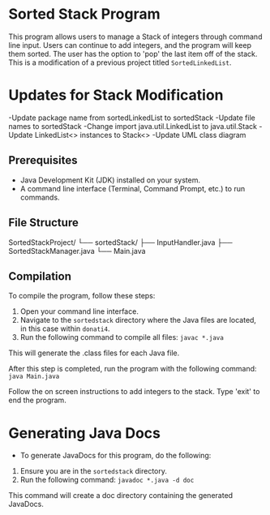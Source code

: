 # Sorted Stack Program

This program allows users to manage a Stack of integers through command line input. Users can continue to add integers, and the program will keep them sorted. The user has the option to 'pop' the last item off of the stack. This is a modification of a previous project titled `SortedLinkedList`.

# Updates for Stack Modification 
-Update package name from sortedLinkedList to sortedStack
-Update file names to sortedStack
-Change import java.util.LinkedList to java.util.Stack
-Update LinkedList<> instances to Stack<>
-Update UML class diagram

## Prerequisites

- Java Development Kit (JDK) installed on your system.
- A command line interface (Terminal, Command Prompt, etc.) to run commands.

## File Structure
SortedStackProject/
└── sortedStack/
    ├── InputHandler.java
    ├── SortedStackManager.java
    └── Main.java

## Compilation

To compile the program, follow these steps:

1. Open your command line interface.
2. Navigate to the `sortedstack` directory where the Java files are located, in this case within `donati4`.
3. Run the following command to compile all files:
`javac *.java`


This will generate the .class files for each Java file.

After this step is completed, run the program with the following command:
`java Main.java`

Follow the on screen instructions to add integers to the stack. Type 'exit' to end the program.


# Generating Java Docs

- To generate JavaDocs for this program, do the following:
1. Ensure you are in the `sortedstack` directory.
2. Run the following command:
`javadoc *.java -d doc`

This command will create a doc directory containing the generated JavaDocs.

